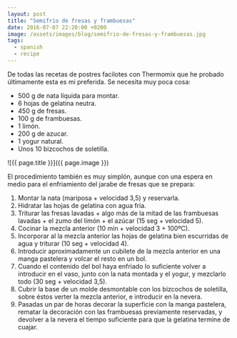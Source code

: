 ```yaml
---
layout: post
title: "Semifrío de fresas y frambuesas"
date: 2016-07-07 22:20:00 +0200
image: /assets/images/blog/semifrio-de-fresas-y-frambuesas.jpg
tags:
  - spanish
  - recipe
---
```


De todas las recetas de postres facilotes con Thermomix que he probado últimamente esta es mi preferida. Se necesita muy poca cosa:

<!--more-->

- 500 g de nata líquida para montar.
- 6 hojas de gelatina neutra.
- 450 g de fresas.
- 100 g de frambuesas.
- 1 limón.
- 200 g de azucar.
- 1 yogur natural.
- Unos 10 bizcochos de soletilla.

![{{ page.title }}]({{ page.image }})

El procedimiento también es muy simplón, aunque con una espera en medio para el enfriamiento del jarabe de fresas que se prepara:

1. Montar la nata (mariposa + velocidad 3,5) y reservarla.
2. Hidratar las hojas de gelatina con agua fría.
3. Triturar las fresas lavadas + algo más de la mitad de las frambuesas lavadas + el zumo del limón + el azúcar (15 seg + velocidad 5).
4. Cocinar la mezcla anterior (10 min + velocidad 3 + 100ºC).
5. Incorporar al la mezcla anterior las hojas de gelatina bien escurridas de agua y triturar (10 seg + velocidad 4).
6. Introducir aproximadamente un cubilete de la mezcla anterior en una manga pastelera y volcar el resto en un bol.
7. Cuando el contenido del bol haya enfriado lo suficiente volver a introducir en el vaso, junto con la nata montada y el yogur, y mezclarlo todo (30 seg + velocidad 3,5).
8. Cubrir la base de un molde desmontable con los bizcochos de soletilla, sobre éstos verter la mezcla anterior, e introducir en la nevera.
9. Pasadas un par de horas decorar la superficie con la manga pastelera, rematar la decoración con las frambuesas previamente reservadas, y devolver a la nevera el tiempo suficiente para que la gelatina termine de cuajar.
